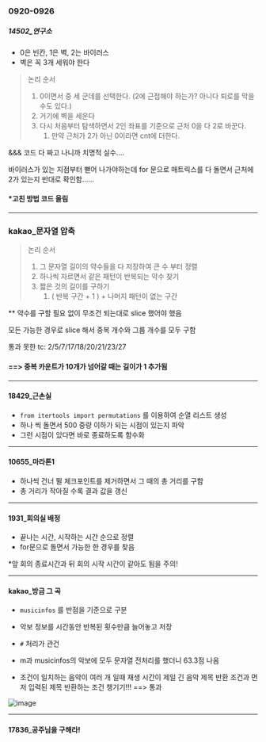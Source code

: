### 0920-0926

##### 14502_연구소

- 0은 빈칸, 1은 벽, 2는 바이러스 
- 벽은 꼭 3개 세워야 한다 

> 논리 순서 
>
> 1. 0이면서 중 세 군데를 선택한다. (2에 근접해야 하는가? 아니다 퇴로를 막을 수도 있다.)
> 2. 거기에 벽을 세운다
> 3. 다시 처음부터 탐색하면서 2인 좌표를 기준으로 근처 0을 다 2로 바꾼다. 
>    1. 만약 근처가 2가 아닌 0이라면 cnt에 더한다. 

&&& 코드 다 짜고 나니까 치명적 실수....

바이러스가 있는 지점부터 뻗어 나가야하는데 for 문으로 매트릭스를 다 돌면서 근처에 2가 있는지 반대로 확인함......

#### *고친 방법 코드 올림 

<hr>

### kakao_문자열 압축

> 논리 순서
>
> 1. 그 문자열 길이의 약수들을 다 저장하여 큰 수 부터 정렬
> 2. 하나씩 자르면서 같은 패턴이 반복되는 약수 찾기 
> 3. 짧은 것의 길이를 구하기 
>    1. ( 반복 구간 + 1 ) + 나머지 패턴이 없는 구간 

** 약수를 구할 필요 없이 무조건 되는대로 slice 했어야 했음 

모든 가능한 경우로 slice 해서 중복 개수와 그룹 개수를 모두 구함 

통과 못한 tc: 2/5/7/17/18/20/21/23/27

####  ==> 중복 카운트가 10개가 넘어갈 때는 길이가 1 추가됨 

<hr>

#### 18429_근손실

- `from itertools import permutations` 를 이용하여 순열 리스트 생성
- 하나 씩 돌면서 500 중량 이하가 되는 시점이 있는지 파악
- 그런 시점이 있다면 바로 종료하도록 함수화 

<hr>

#### 10655_마라톤1

- 하나씩 건너 뛸 체크포인트를 제거하면서 그 때의 총 거리를 구함
- 총 거리가 작아질 수록 결과 값을 갱신



<hr>

#### 1931_회의실 배정

- 끝나는 시간, 시작하는 시간 순으로 정렬
- for문으로 돌면서 가능한 한 경우를 찾음 

*앞 회의 종료시간과 뒤 회의 시작 시간이 같아도 됨을 주의! 

<hr>

#### kakao_방금 그 곡 

- `musicinfos` 를 반점을 기준으로 구분 
- 악보 정보를 시간동안 반복된 횟수만큼 늘어놓고 저장 
- `#` 처리가 관건 
- m과 musicinfos의 악보에 모두 문자열 전처리를 했더니 63.3점 나옴 

- 조건이 일치하는 음악이 여러 개 일때 재생 시간이 제일 긴 음악 제목 반환 조건과 먼저 입력된 제목 반환하는 조건 챙기기!!! ==> 통과 

![image](https://user-images.githubusercontent.com/77471673/134760385-39f7e10d-7fe0-4d5b-8ee3-a99436a3727c.png)

<hr>

#### 17836_공주님을 구해라! 



